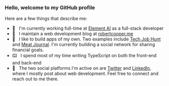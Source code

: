 ### Hello, welcome to my GitHub profile

Here are a few things that describe me:

- 💼&nbsp;&nbsp; I'm currently working full-time at [Element AI](https://www.elementai.com) as a full-stack developer
- 📝&nbsp;&nbsp; I maintain a web development blog at [robertcooper.me](https://www.robertcooper.me/)
- 📱&nbsp;&nbsp; I like to build apps of my own. Two examples include [Tech Job Hunt](https://www.robertcooper.me/projects/tech-job-hunt) and [Meat Journal](https://www.robertcooper.me/projects/meat-journal). I'm currently building a social network for sharing financial goals.
- ⌨️&nbsp;&nbsp; I spend most of my time writing TypeScript on both the front-end and back-end
- 💬&nbsp;&nbsp; The two social platforms I'm active on are [Twitter](https://twitter.com/RobertCooper_RC) and [LinkedIn](https://www.linkedin.com/in/robert-cooper/), where I mostly post about web development. Feel free to connect and reach out to me there.
